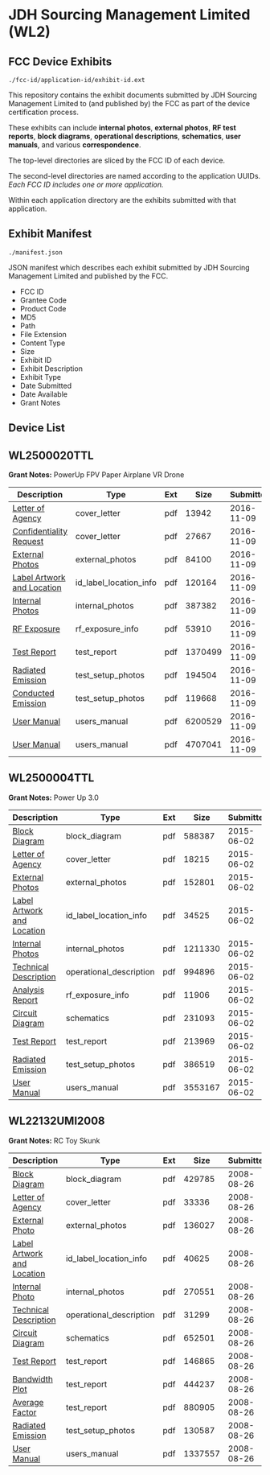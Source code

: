 # JDH Sourcing Management Limited (WL2)
## FCC Device Exhibits

```
./fcc-id/application-id/exhibit-id.ext
```

This repository contains the exhibit documents submitted by JDH Sourcing Management Limited to (and published by) the FCC as part of the device certification process.

These exhibits can include **internal photos**, **external photos**, **RF test reports**, **block diagrams**, **operational descriptions**, **schematics**, **user manuals**, and various **correspondence**.

The top-level directories are sliced by the FCC ID of each device.

The second-level directories are named according to the application UUIDs. *Each FCC ID includes one or more application.*

Within each application directory are the exhibits submitted with that application. 

## Exhibit Manifest

```
./manifest.json
```

JSON manifest which describes each exhibit submitted by JDH Sourcing Management Limited and published by the FCC.

- FCC ID
- Grantee Code
- Product Code
- MD5
- Path
- File Extension
- Content Type
- Size
- Exhibit ID
- Exhibit Description
- Exhibit Type
- Date Submitted
- Date Available
- Grant Notes

## Device List
## WL2500020TTL
**Grant Notes:** PowerUp FPV Paper Airplane VR Drone

| Description | Type | Ext | Size | Submitted | Available |
| ----------- | ---- | --- | ---- | --------- | --------- |
| [Letter of Agency](WL2500020TTL/6cb0de9bea9925debe981d528b96ef42/3191802.pdf) | cover_letter | pdf | 13942 | 2016-11-09 | 2016-11-09 |
| [Confidentiality Request](WL2500020TTL/6cb0de9bea9925debe981d528b96ef42/3191803.pdf) | cover_letter | pdf | 27667 | 2016-11-09 | 2016-11-09 |
| [External Photos](WL2500020TTL/6cb0de9bea9925debe981d528b96ef42/3191812.pdf) | external_photos | pdf | 84100 | 2016-11-09 | 2016-11-09 |
| [Label Artwork and Location](WL2500020TTL/6cb0de9bea9925debe981d528b96ef42/3191813.pdf) | id_label_location_info | pdf | 120164 | 2016-11-09 | 2016-11-09 |
| [Internal Photos](WL2500020TTL/6cb0de9bea9925debe981d528b96ef42/3191814.pdf) | internal_photos | pdf | 387382 | 2016-11-09 | 2016-11-09 |
| [RF Exposure](WL2500020TTL/6cb0de9bea9925debe981d528b96ef42/3191815.pdf) | rf_exposure_info | pdf | 53910 | 2016-11-09 | 2016-11-09 |
| [Test Report](WL2500020TTL/6cb0de9bea9925debe981d528b96ef42/3191809.pdf) | test_report | pdf | 1370499 | 2016-11-09 | 2016-11-09 |
| [Radiated Emission](WL2500020TTL/6cb0de9bea9925debe981d528b96ef42/3191810.pdf) | test_setup_photos | pdf | 194504 | 2016-11-09 | 2016-11-09 |
| [Conducted Emission](WL2500020TTL/6cb0de9bea9925debe981d528b96ef42/3191811.pdf) | test_setup_photos | pdf | 119668 | 2016-11-09 | 2016-11-09 |
| [User Manual](WL2500020TTL/6cb0de9bea9925debe981d528b96ef42/3191804.pdf) | users_manual | pdf | 6200529 | 2016-11-09 | 2016-11-09 |
| [User Manual](WL2500020TTL/6cb0de9bea9925debe981d528b96ef42/3191805.pdf) | users_manual | pdf | 4707041 | 2016-11-09 | 2016-11-09 |
## WL2500004TTL
**Grant Notes:** Power Up 3.0

| Description | Type | Ext | Size | Submitted | Available |
| ----------- | ---- | --- | ---- | --------- | --------- |
| [Block Diagram](WL2500004TTL/5dca74ca6c915aedcb9441d9675835c1/2633004.pdf) | block_diagram | pdf | 588387 | 2015-06-02 | 2015-06-02 |
| [Letter of Agency](WL2500004TTL/5dca74ca6c915aedcb9441d9675835c1/2632977.pdf) | cover_letter | pdf | 18215 | 2015-06-02 | 2015-06-02 |
| [External Photos](WL2500004TTL/5dca74ca6c915aedcb9441d9675835c1/2632979.pdf) | external_photos | pdf | 152801 | 2015-06-02 | 2015-06-02 |
| [Label Artwork and Location](WL2500004TTL/5dca74ca6c915aedcb9441d9675835c1/2632978.pdf) | id_label_location_info | pdf | 34525 | 2015-06-02 | 2015-06-02 |
| [Internal Photos](WL2500004TTL/5dca74ca6c915aedcb9441d9675835c1/2632980.pdf) | internal_photos | pdf | 1211330 | 2015-06-02 | 2015-06-02 |
| [Technical Description](WL2500004TTL/5dca74ca6c915aedcb9441d9675835c1/2632994.pdf) | operational_description | pdf | 994896 | 2015-06-02 | 2015-06-02 |
| [Analysis Report](WL2500004TTL/5dca74ca6c915aedcb9441d9675835c1/2633026.pdf) | rf_exposure_info | pdf | 11906 | 2015-06-02 | 2015-06-02 |
| [Circuit Diagram](WL2500004TTL/5dca74ca6c915aedcb9441d9675835c1/2633014.pdf) | schematics | pdf | 231093 | 2015-06-02 | 2015-06-02 |
| [Test Report](WL2500004TTL/5dca74ca6c915aedcb9441d9675835c1/2633016.pdf) | test_report | pdf | 213969 | 2015-06-02 | 2015-06-02 |
| [Radiated Emission](WL2500004TTL/5dca74ca6c915aedcb9441d9675835c1/2632988.pdf) | test_setup_photos | pdf | 386519 | 2015-06-02 | 2015-06-02 |
| [User Manual](WL2500004TTL/5dca74ca6c915aedcb9441d9675835c1/2633017.pdf) | users_manual | pdf | 3553167 | 2015-06-02 | 2015-06-02 |
## WL22132UMI2008
**Grant Notes:** RC Toy Skunk

| Description | Type | Ext | Size | Submitted | Available |
| ----------- | ---- | --- | ---- | --------- | --------- |
| [Block Diagram](WL22132UMI2008/d29433161bd4ed5b004540e895716c46/968151.pdf) | block_diagram | pdf | 429785 | 2008-08-26 | 2008-08-26 |
| [Letter of Agency](WL22132UMI2008/d29433161bd4ed5b004540e895716c46/990140.pdf) | cover_letter | pdf | 33336 | 2008-08-26 | 2008-08-26 |
| [External Photo](WL22132UMI2008/d29433161bd4ed5b004540e895716c46/990144.pdf) | external_photos | pdf | 136027 | 2008-08-26 | 2008-08-26 |
| [Label Artwork and Location](WL22132UMI2008/d29433161bd4ed5b004540e895716c46/990148.pdf) | id_label_location_info | pdf | 40625 | 2008-08-26 | 2008-08-26 |
| [Internal Photo](WL22132UMI2008/d29433161bd4ed5b004540e895716c46/990145.pdf) | internal_photos | pdf | 270551 | 2008-08-26 | 2008-08-26 |
| [Technical Description](WL22132UMI2008/d29433161bd4ed5b004540e895716c46/990141.pdf) | operational_description | pdf | 31299 | 2008-08-26 | 2008-08-26 |
| [Circuit Diagram](WL22132UMI2008/d29433161bd4ed5b004540e895716c46/968152.pdf) | schematics | pdf | 652501 | 2008-08-26 | 2008-08-26 |
| [Test Report](WL22132UMI2008/d29433161bd4ed5b004540e895716c46/990139.pdf) | test_report | pdf | 146865 | 2008-08-26 | 2008-08-26 |
| [Bandwidth Plot](WL22132UMI2008/d29433161bd4ed5b004540e895716c46/990143.pdf) | test_report | pdf | 444237 | 2008-08-26 | 2008-08-26 |
| [Average Factor](WL22132UMI2008/d29433161bd4ed5b004540e895716c46/990150.pdf) | test_report | pdf | 880905 | 2008-08-26 | 2008-08-26 |
| [Radiated Emission](WL22132UMI2008/d29433161bd4ed5b004540e895716c46/990142.pdf) | test_setup_photos | pdf | 130587 | 2008-08-26 | 2008-08-26 |
| [User Manual](WL22132UMI2008/d29433161bd4ed5b004540e895716c46/990149.pdf) | users_manual | pdf | 1337557 | 2008-08-26 | 2008-08-26 |
